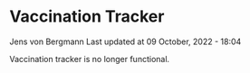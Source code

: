 Vaccination Tracker
================
Jens von Bergmann
Last updated at 09 October, 2022 - 18:04

Vaccination tracker is no longer functional.
